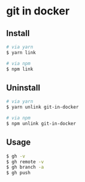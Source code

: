 # git in docker


## Install

```bash
# via yarn
$ yarn link

# via npm
$ npm link
```

## Uninstall

```bash
# via yarn
$ yarn unlink git-in-docker

# via npm
$ npm unlink git-in-docker

```
## Usage
```bash
$ gh -v
$ gh remote -v
$ gh branch -a
$ gh push
```